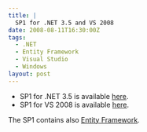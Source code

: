 ```yaml
---
title: |
  SP1 for .NET 3.5 and VS 2008
date: 2008-08-11T16:30:00Z
tags:
  - .NET
  - Entity Framework
  - Visual Studio
  - Windows
layout: post
---
```

* SP1 for .NET 3.5 is available [here][1].
* SP1 for VS 2008 is available [here][2].

The SP1 contains also [Entity Framework][3].

[1]: http://download.microsoft.com/download/2/0/e/20e90413-712f-438c-988e-fdaa79a8ac3d/dotnetfx35.exe
[2]: http://www.microsoft.com/downloads/details.aspx?FamilyID=27673c47-b3b5-4c67-bd99-84e525b5ce61&DisplayLang=en
[3]: http://blogs.msdn.com/adonet/archive/2008/08/11/rtm-is-finally-here.aspx